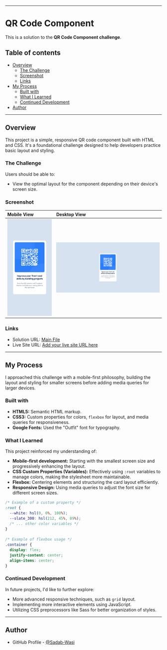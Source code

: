 
-----

# QR Code Component

This is a solution to the **QR Code Component challenge**.

## Table of contents

  - [Overview](#overview)
      - [The Challenge](#the-challenge)
      - [Screenshot](#screenshot)
      - [Links](#links)
  - [My Process](#my-process)
      - [Built with](#built-with)
      - [What I Learned](#what-i-learned)
      - [Continued Development](#continued-development)
  - [Author](#author)

-----

## Overview

This project is a simple, responsive QR code component built with HTML and CSS. It's a foundational challenge designed to help developers practice basic layout and styling.

### The Challenge

Users should be able to:

  - View the optimal layout for the component depending on their device's screen size.

### Screenshot

| Mobile View | Desktop View |
| :--- | :--- |
| ![Mobile preview](./preview/mobile.png) | ![Desktop preview](./preview/desktop.png) |

### Links

  - Solution URL: [Main File](https://github.com/Sadab-Wasi/QR-code-component/blob/main/index.html)
  - Live Site URL: [Add your live site URL here](https://qr-code-component-theta-murex.vercel.app/)

-----

## My Process

I approached this challenge with a mobile-first philosophy, building the layout and styling for smaller screens before adding media queries for larger devices.

### Built with

  - **HTML5:** Semantic HTML markup.
  - **CSS3:** Custom properties for colors, `flexbox` for layout, and media queries for responsiveness.
  - **Google Fonts:** Used the "Outfit" font for typography.

### What I Learned

This project reinforced my understanding of:

  - **Mobile-first development:** Starting with the smallest screen size and progressively enhancing the layout.
  - **CSS Custom Properties (Variables):** Effectively using `:root` variables to manage colors, making the stylesheet more maintainable.
  - **Flexbox:** Centering elements and structuring the card layout efficiently.
  - **Responsive Design:** Using media queries to adjust the font size for different screen sizes.

<!-- end list -->

```css
/* Example of a custom property */
:root {
  --white: hsl(0, 0%, 100%);
  --slate_300: hsl(212, 45%, 89%);
  /* ... other color variables */
}

/* Example of flexbox usage */
.container {
  display: flex;
  justify-content: center;
  align-items: center;
}
```

### Continued Development

In future projects, I'd like to further explore:

  - More advanced responsive techniques, such as `grid` layout.
  - Implementing more interactive elements using JavaScript.
  - Utilizing CSS preprocessors like Sass for better organization of styles.

-----

## Author

  - GitHub Profile - [@Sadab-Wasi](https://github.com/Sadab-Wasi)
